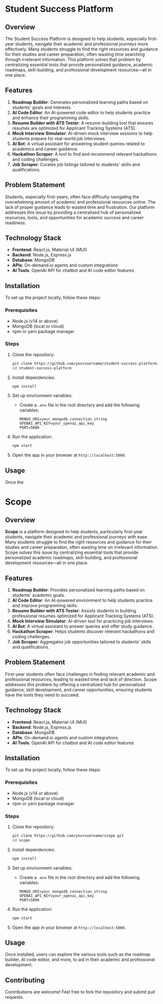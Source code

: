 # Student Success Platform

## Overview

The Student Success Platform is designed to help students, especially first-year students, navigate their academic and professional journeys more effectively. Many students struggle to find the right resources and guidance for their studies and career preparation, often wasting time searching through irrelevant information. This platform solves that problem by centralizing essential tools that provide personalized guidance, academic roadmaps, skill-building, and professional development resources—all in one place.

## Features

1. **Roadmap Builder**: Generates personalized learning paths based on students' goals and interests.
2. **AI Code Editor**: An AI-powered code editor to help students practice and enhance their programming skills.
3. **Resume Builder with ATS Tester**: A resume-building tool that ensures resumes are optimized for Applicant Tracking Systems (ATS).
4. **Mock Interview Simulator**: AI-driven mock interview sessions to help students prepare for real-world job interviews.
5. **AI Bot**: A virtual assistant for answering student queries related to academics and career guidance.
6. **Hackathon Scraper**: A tool to find and recommend relevant hackathons and coding challenges.
7. **Job Scraper**: Curates job listings tailored to students' skills and qualifications.

## Problem Statement

Students, especially first-years, often face difficulty navigating the overwhelming amount of academic and professional resources online. The lack of proper guidance leads to wasted time and frustration. Our platform addresses this issue by providing a centralized hub of personalized resources, tools, and opportunities for academic success and career readiness.

## Technology Stack

- **Frontend**: React.js, Material-UI (MUI)
- **Backend**: Node.js, Express.js
- **Database**: MongoDB
- **APIs**: On-demand.io agents and custom integrations
- **AI Tools**: OpenAI API for chatbot and AI code editor features

## Installation

To set up the project locally, follow these steps:

### Prerequisites
- Node.js (v14 or above)
- MongoDB (local or cloud)
- npm or yarn package manager

### Steps
1. Clone the repository:
   ```bash
   git clone https://github.com/yourusername/student-success-platform.git
   cd student-success-platform
   ```

2. Install dependencies:
   ```bash
   npm install
   ```

3. Set up environment variables:
   - Create a `.env` file in the root directory and add the following variables:
     ```env
     MONGO_URI=your_mongodb_connection_string
     OPENAI_API_KEY=your_openai_api_key
     PORT=5000
     ```

4. Run the application:
   ```bash
   npm start
   ```

5. Open the app in your browser at `http://localhost:5000`.

## Usage

Once the

# Scope

## Overview

**Scope** is a platform designed to help students, particularly first-year students, navigate their academic and professional journeys with ease. Many students struggle to find the right resources and guidance for their studies and career preparation, often wasting time on irrelevant information. Scope solves this issue by centralizing essential tools that provide personalized academic roadmaps, skill-building, and professional development resources—all in one place.

## Features

1. **Roadmap Builder**: Provides personalized learning paths based on students' academic goals.
2. **AI Code Editor**: An AI-powered environment to help students practice and improve programming skills.
3. **Resume Builder with ATS Tester**: Assists students in building professional resumes optimized for Applicant Tracking Systems (ATS).
4. **Mock Interview Simulator**: AI-driven tool for practicing job interviews.
5. **AI Bot**: A virtual assistant to answer queries and offer study guidance.
6. **Hackathon Scraper**: Helps students discover relevant hackathons and coding challenges.
7. **Job Scraper**: Aggregates job opportunities tailored to students' skills and qualifications.

## Problem Statement

First-year students often face challenges in finding relevant academic and professional resources, leading to wasted time and lack of direction. Scope addresses this problem by offering a centralized hub for personalized guidance, skill development, and career opportunities, ensuring students have the tools they need to succeed.

## Technology Stack

- **Frontend**: React.js, Material-UI (MUI)
- **Backend**: Node.js, Express.js
- **Database**: MongoDB
- **APIs**: On-demand.io agents and custom integrations
- **AI Tools**: OpenAI API for chatbot and AI code editor features

## Installation

To set up the project locally, follow these steps:

### Prerequisites
- Node.js (v14 or above)
- MongoDB (local or cloud)
- npm or yarn package manager

### Steps
1. Clone the repository:
   ```bash
   git clone https://github.com/yourusername/scope.git
   cd scope
   ```

2. Install dependencies:
   ```bash
   npm install
   ```

3. Set up environment variables:
   - Create a `.env` file in the root directory and add the following variables:
     ```env
     MONGO_URI=your_mongodb_connection_string
     OPENAI_API_KEY=your_openai_api_key
     PORT=5000
     ```

4. Run the application:
   ```bash
   npm start
   ```

5. Open the app in your browser at `http://localhost:5000`.

## Usage

Once installed, users can explore the various tools such as the roadmap builder, AI code editor, and more, to aid in their academic and professional development.

## Contributing

Contributions are welcome! Feel free to fork the repository and submit pull requests.
